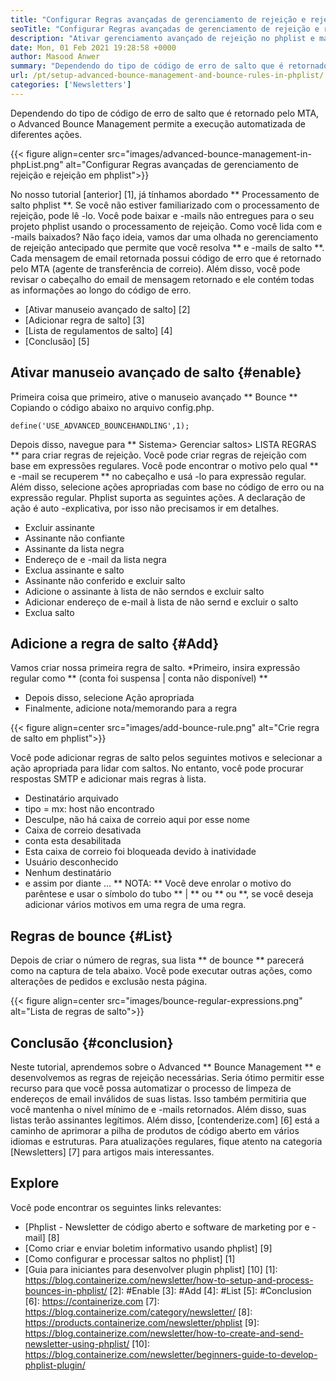 ```yaml
---
title: "Configurar Regras avançadas de gerenciamento de rejeição e rejeição em phplist" 
seoTitle: "Configurar Regras avançadas de gerenciamento de rejeição e rejeição em phplist" 
description: "Ativar gerenciamento avançado de rejeição no phplist e manipular e -mails de rejeição. Crie regras de rejeição e automatize o processo para executar várias ações nas mensagens retornadas." 
date: Mon, 01 Feb 2021 19:28:58 +0000
author: Masood Anwer
summary: "Dependendo do tipo de código de erro de salto que é retornado pelo MTA, o Advanced Bounce Management permite a execução automatizada de diferentes ações." 
url: /pt/setup-advanced-bounce-management-and-bounce-rules-in-phplist/
categories: ['Newsletters']
---
```


Dependendo do tipo de código de erro de salto que é retornado pelo MTA, o Advanced Bounce Management permite a execução automatizada de diferentes ações.

{{< figure align=center src="images/advanced-bounce-management-in-phpList.png" alt="Configurar Regras avançadas de gerenciamento de rejeição e rejeição em phplist">}}

No nosso tutorial [anterior] [1], já tínhamos abordado ** Processamento de salto phplist **. Se você não estiver familiarizado com o processamento de rejeição, pode lê -lo. Você pode baixar e -mails não entregues para o seu projeto phplist usando o processamento de rejeição. Como você lida com e -mails baixados? Não faço ideia, vamos dar uma olhada no gerenciamento de rejeição antecipado que permite que você resolva ** e -mails de salto **. Cada mensagem de email retornada possui código de erro que é retornado pelo MTA (agente de transferência de correio). Além disso, você pode revisar o cabeçalho do email de mensagem retornado e ele contém todas as informações ao longo do código de erro.
  * [Ativar manuseio avançado de salto] [2]
  * [Adicionar regra de salto] [3]
  * [Lista de regulamentos de salto] [4]
  * [Conclusão] [5]

## Ativar manuseio avançado de salto {#enable}
Primeira coisa que primeiro, ative o manuseio avançado ** Bounce ** Copiando o código abaixo no arquivo config.php.
```
define('USE_ADVANCED_BOUNCEHANDLING',1);
```
Depois disso, navegue para ** Sistema> Gerenciar saltos> LISTA REGRAS ** para criar regras de rejeição.
Você pode criar regras de rejeição com base em expressões regulares. Você pode encontrar o motivo pelo qual ** e -mail se recuperem ** no cabeçalho e usá -lo para expressão regular. Além disso, selecione ações apropriadas com base no código de erro ou na expressão regular. Phplist suporta as seguintes ações. A declaração de ação é auto -explicativa, por isso não precisamos ir em detalhes.
  * Excluir assinante
  * Assinante não confiante
  * Assinante da lista negra
  * Endereço de e -mail da lista negra
  * Exclua assinante e salto
  * Assinante não conferido e excluir salto
  * Adicione o assinante à lista de não serndos e excluir salto
  * Adicionar endereço de e-mail à lista de não sernd e excluir o salto
  * Exclua salto

## Adicione a regra de salto {#Add}
Vamos criar nossa primeira regra de salto.
  *Primeiro, insira expressão regular como ** (conta foi suspensa | conta não disponível) **
  * Depois disso, selecione Ação apropriada
  * Finalmente, adicione nota/memorando para a regra

{{< figure align=center src="images/add-bounce-rule.png" alt="Crie regra de salto em phplist">}}

Você pode adicionar regras de salto pelos seguintes motivos e selecionar a ação apropriada para lidar com saltos. No entanto, você pode procurar respostas SMTP e adicionar mais regras à lista.
  * Destinatário arquivado
  * tipo = mx: host não encontrado
  * Desculpe, não há caixa de correio aqui por esse nome
  * Caixa de correio desativada
  * conta esta desabilitada
  * Esta caixa de correio foi bloqueada devido à inatividade
  * Usuário desconhecido
  * Nenhum destinatário
  * e assim por diante …
** NOTA: ** Você deve enrolar o motivo do parêntese e usar o símbolo do tubo ** | ** ou ** ou **, se você deseja adicionar vários motivos em uma regra de uma regra.

## Regras de bounce {#List}
Depois de criar o número de regras, sua lista ** de bounce ** parecerá como na captura de tela abaixo. Você pode executar outras ações, como alterações de pedidos e exclusão nesta página.

{{< figure align=center src="images/bounce-regular-expressions.png" alt="Lista de regras de salto">}}


## Conclusão {#conclusion}
Neste tutorial, aprendemos sobre o Advanced ** Bounce Management ** e desenvolvemos as regras de rejeição necessárias. Seria ótimo permitir esse recurso para que você possa automatizar o processo de limpeza de endereços de email inválidos de suas listas. Isso também permitiria que você mantenha o nível mínimo de e -mails retornados. Além disso, suas listas terão assinantes legítimos.
Além disso, [contenderize.com] [6] está a caminho de aprimorar a pilha de produtos de código aberto em vários idiomas e estruturas. Para atualizações regulares, fique atento na categoria [Newsletters] [7] para artigos mais interessantes.

## Explore
Você pode encontrar os seguintes links relevantes:
  * [Phplist - Newsletter de código aberto e software de marketing por e -mail] [8]
  * [Como criar e enviar boletim informativo usando phplist] [9]
  * [Como configurar e processar saltos no phplist] [1]
  * [Guia para iniciantes para desenvolver plugin phplist] [10]
[1]: https://blog.containerize.com/newsletter/how-to-setup-and-process-bounces-in-phplist/
[2]: #Enable
[3]: #Add
[4]: #List
[5]: #Conclusion
[6]: https://containerize.com
[7]: https://blog.containerize.com/category/newsletter/
[8]: https://products.containerize.com/newsletter/phplist
[9]: https://blog.containerize.com/newsletter/how-to-create-and-send-newsletter-using-phplist/
[10]: https://blog.containerize.com/newsletter/beginners-guide-to-develop-phplist-plugin/
